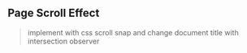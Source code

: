 ## Page Scroll Effect

>implement with css scroll snap
>and change document title with intersection observer

